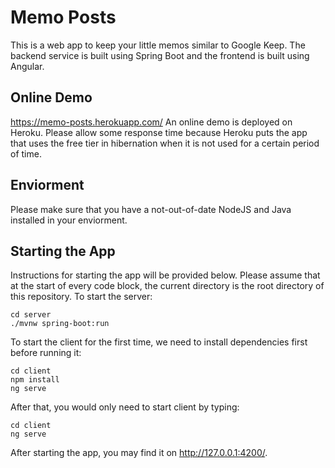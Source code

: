 # Memo Posts

This is a web app to keep your little memos similar to Google Keep. The backend service is built using Spring Boot and the frontend is built using Angular.

## Online Demo

https://memo-posts.herokuapp.com/
An online demo is deployed on Heroku. Please allow some response time because Heroku puts the app that uses the free tier in hibernation when it is not used for a certain period of time.

## Enviorment

Please make sure that you have a not-out-of-date NodeJS and Java installed in your enviorment.

## Starting the App
Instructions for starting the app will be provided below. Please assume that at the start of every code block, the current directory is the root directory of this repository.
To start the server:
 

    cd server
    ./mvnw spring-boot:run
  To start the client for the first time, we need to install dependencies first before running it:
  

    cd client
    npm install
    ng serve
   After that, you would only need to start client by typing:
   

    cd client
    ng serve

After starting the app, you may find it on http://127.0.0.1:4200/.
